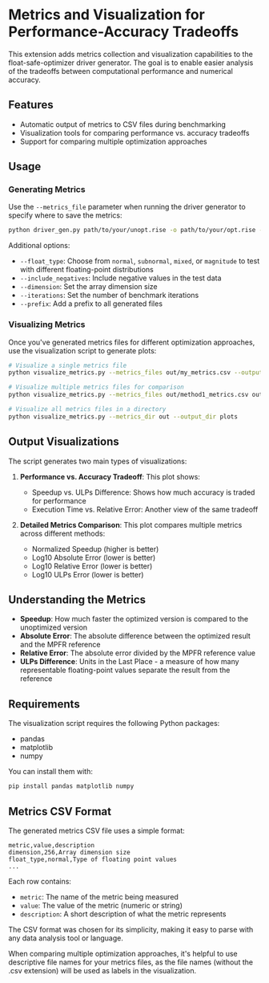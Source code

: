 # Metrics and Visualization for Performance-Accuracy Tradeoffs

This extension adds metrics collection and visualization capabilities to the float-safe-optimizer driver generator. The goal is to enable easier analysis of the tradeoffs between computational performance and numerical accuracy.

## Features

- Automatic output of metrics to CSV files during benchmarking
- Visualization tools for comparing performance vs. accuracy tradeoffs
- Support for comparing multiple optimization approaches

## Usage

### Generating Metrics

Use the `--metrics_file` parameter when running the driver generator to specify where to save the metrics:

```bash
python driver_gen.py path/to/your/unopt.rise -o path/to/your/opt.rise --metrics_file my_metrics.csv
```

Additional options:

- `--float_type`: Choose from `normal`, `subnormal`, `mixed`, or `magnitude` to test with different floating-point distributions
- `--include_negatives`: Include negative values in the test data
- `--dimension`: Set the array dimension size
- `--iterations`: Set the number of benchmark iterations
- `--prefix`: Add a prefix to all generated files

### Visualizing Metrics

Once you've generated metrics files for different optimization approaches, use the visualization script to generate plots:

```bash
# Visualize a single metrics file
python visualize_metrics.py --metrics_files out/my_metrics.csv --output_dir plots

# Visualize multiple metrics files for comparison
python visualize_metrics.py --metrics_files out/method1_metrics.csv out/method2_metrics.csv --output_dir plots

# Visualize all metrics files in a directory
python visualize_metrics.py --metrics_dir out --output_dir plots
```

## Output Visualizations

The script generates two main types of visualizations:

1. **Performance vs. Accuracy Tradeoff**: This plot shows:
   - Speedup vs. ULPs Difference: Shows how much accuracy is traded for performance
   - Execution Time vs. Relative Error: Another view of the same tradeoff

2. **Detailed Metrics Comparison**: This plot compares multiple metrics across different methods:
   - Normalized Speedup (higher is better)
   - Log10 Absolute Error (lower is better)
   - Log10 Relative Error (lower is better)
   - Log10 ULPs Error (lower is better)

## Understanding the Metrics

- **Speedup**: How much faster the optimized version is compared to the unoptimized version
- **Absolute Error**: The absolute difference between the optimized result and the MPFR reference
- **Relative Error**: The absolute error divided by the MPFR reference value
- **ULPs Difference**: Units in the Last Place - a measure of how many representable floating-point values separate the result from the reference

## Requirements

The visualization script requires the following Python packages:
- pandas
- matplotlib
- numpy

You can install them with:

```bash
pip install pandas matplotlib numpy
```

## Metrics CSV Format

The generated metrics CSV file uses a simple format:

```
metric,value,description
dimension,256,Array dimension size
float_type,normal,Type of floating point values
...
```

Each row contains:
- `metric`: The name of the metric being measured
- `value`: The value of the metric (numeric or string)
- `description`: A short description of what the metric represents

The CSV format was chosen for its simplicity, making it easy to parse with any data analysis tool or language.

When comparing multiple optimization approaches, it's helpful to use descriptive file names for your metrics files, as the file names (without the .csv extension) will be used as labels in the visualization. 